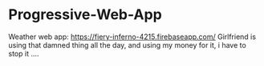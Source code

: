 # Progressive-Web-App
Weather web app: https://fiery-inferno-4215.firebaseapp.com/
Girlfriend is using that damned thing all the day, and using my money for it, i have to stop it ....
